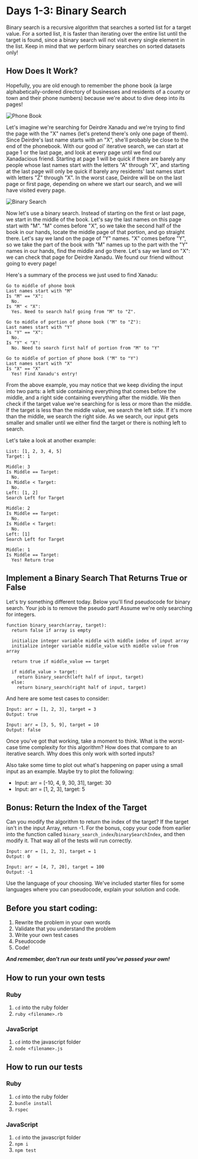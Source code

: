 # Days 1-3: Binary Search

Binary search is a recursive algorithm that searches a sorted list for a target value. For a sorted list, it is faster than iterating over the entire list until the target is found, since a binary search will not visit every single element in the list. Keep in mind that we perform binary searches on sorted datasets only!

## How Does It Work?

Hopefully, you are old enough to remember the phone book (a large alphabetically-ordered directory of businesses and residents of a county or town and their phone numbers) because we're about to dive deep into its pages!

![Phone Book](./phone_book.jpeg)

Let's imagine we're searching for Deirdre Xanadu and we're trying to find the page with the "X" names (let's pretend there's only one page of them). Since Deirdre's last name starts with an "X", she'll probably be close to the end of the phonebook. With our good ol' iterative search, we can start at page 1 or the last page, and look at every page until we find our Xanadacious friend. Starting at page 1 will be quick if there are barely any people whose last names start with the letters "A" through "X", and starting at the last page will only be quick if barely any residents' last names start with letters "Z" through "X". In the worst case, Deirdre will be on the last page or first page, depending on where we start our search, and we will have visited every page.

![Binary Search](./binary_search.gif)

Now let's use a binary search. Instead of starting on the first or last page, we start in the middle of the book. Let's say the last names on this page start with "M". "M" comes before "X", so we take the second half of the book in our hands, locate the middle page of that portion, and go straight there. Let's say we land on the page of "Y" names. "X" comes before "Y", so we take the part of the book with "M" names up to the part with the "Y" names in our hands, find the middle and go there. Let's say we land on "X": we can check that page for Deirdre Xanadu. We found our friend without going to every page!

Here's a summary of the process we just used to find Xanadu:

```
Go to middle of phone book
Last names start with "M"
Is "M" == "X":
  No.
Is "M" < "X":
  Yes. Need to search half going from "M" to "Z".

Go to middle of portion of phone book ("M" to "Z"):
Last names start with "Y"
Is "Y" == "X":
  No.
Is "Y" < "X":
  No. Need to search first half of portion from "M" to "Y"

Go to middle of portion of phone book ("M" to "Y")
Last names start with "X"
Is "X" == "X"
  Yes! Find Xanadu's entry!
```

From the above example, you may notice that we keep dividing the input into two parts: a left side containing everything that comes before the middle, and a right side containing everything after the middle. We then check if the target value we're searching for is less or more than the middle. If the target is less than the middle value, we search the left side. If it's more than the middle, we search the right side. As we search, our input gets smaller and smaller until we either find the target or there is nothing left to search.

Let's take a look at another example:

```
List: [1, 2, 3, 4, 5]
Target: 1

Middle: 3
Is Middle == Target:
  No.
Is Middle < Target:
  No.
Left: [1, 2]
Search Left for Target

Middle: 2
Is Middle == Target:
  No.
Is Middle < Target:
  No.
Left: [1]
Search Left for Target

Middle: 1
Is Middle == Target:
  Yes! Return true
```

## Implement a Binary Search That Returns True or False

Let's try something different today. Below you'll find pseudocode for binary search. Your job is to remove the pseudo part! Assume we're only searching for integers.

```
function binary_search(array, target):
  return false if array is empty

  initialize integer variable middle with middle index of input array
  initialize integer variable middle_value with middle value from array

  return true if middle_value == target

  if middle_value > target:
    return binary_search(left half of input, target)
  else:
    return binary_search(right half of input, target)
```

And here are some test cases to consider:

```
Input: arr = [1, 2, 3], target = 3
Output: true

Input: arr = [3, 5, 9], target = 10
Output: false
```

Once you've got that working, take a moment to think. What is the worst-case time complexity for this algorithm? How does that compare to an iterative search. Why does this only work with sorted inputs?

Also take some time to plot out what's happening on paper using a small input as an example. Maybe try to plot the following:

- Input: arr = [-10, 4, 9, 30, 31], target: 30
- Input: arr = [1, 2, 3], target: 5

## Bonus: Return the Index of the Target

Can you modify the algorithm to return the index of the target? If the target isn't in the input Array, return -1. For the bonus, copy your code from earlier into the function called `binary_search_index`/`binarySearchIndex`, and then modify it. That way all of the tests will run correctly.

```
Input: arr = [1, 2, 3], target = 1
Output: 0

Input: arr = [4, 7, 20], target = 100
Output: -1
```

Use the language of your choosing. We've included starter files for some languages where you can pseudocode, explain your solution and code.

## Before you start coding:

1. Rewrite the problem in your own words
2. Validate that you understand the problem
3. Write your own test cases
4. Pseudocode
5. Code!

**_And remember, don't run our tests until you've passed your own!_**

## How to run your own tests

### Ruby

1. `cd` into the ruby folder
2. `ruby <filename>.rb`

### JavaScript

1. `cd` into the javascript folder
2. `node <filename>.js`

## How to run our tests

### Ruby

1. `cd` into the ruby folder
2. `bundle install`
3. `rspec`

### JavaScript

1. `cd` into the javascript folder
2. `npm i`
3. `npm test`
